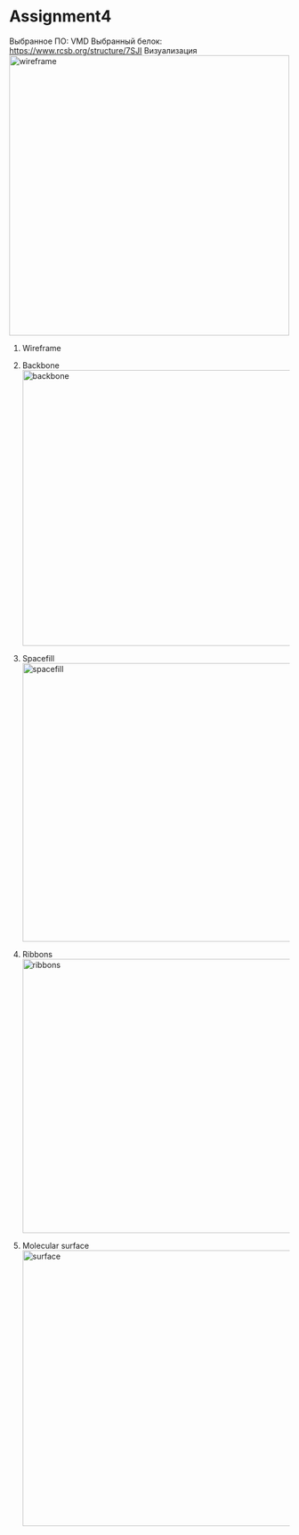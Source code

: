 # Assignment4
Выбранное ПО: VMD
Выбранный белок: https://www.rcsb.org/structure/7SJI
Визуализация 
<img width="503" alt="wireframe" src="https://github.com/Shreksatronik/BioinformaticsBelok/assets/90185952/cbfeda84-ebe3-45ce-bfdd-89c4f36fbf5f">
1. Wireframe
    
2. Backbone
   <img width="495" alt="backbone" src="https://github.com/Shreksatronik/BioinformaticsBelok/assets/90185952/a69fdd47-c5d8-442b-bfce-b44369d6114d">
3. Spacefill
   <img width="500" alt="spacefill" src="https://github.com/Shreksatronik/BioinformaticsBelok/assets/90185952/91ac6587-be7b-46c9-873a-a2462e2d16d1">
4. Ribbons
   <img width="492" alt="ribbons" src="https://github.com/Shreksatronik/BioinformaticsBelok/assets/90185952/d05106ac-2a28-4504-a13b-be9600f018d6">
5. Molecular surface
    <img width="495" alt="surface" src="https://github.com/Shreksatronik/BioinformaticsBelok/assets/90185952/cadf0f56-b723-4138-a7e5-275060f4defa">
